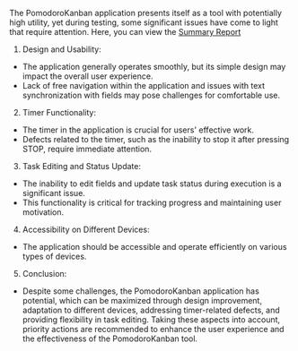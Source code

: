 The PomodoroKanban application presents itself as a tool with potentially high utility, yet during testing, some significant issues have come to light that require attention.
Here, you can view the [Summary Report](https://docs.google.com/document/d/1LLEqH4Pl7XXPaIl2ceFky0Yo80TozYmgeplJ7PpATcQ/edit)
1.	Design and Usability:
- The application generally operates smoothly, but its simple design may impact the overall user experience.
- Lack of free navigation within the application and issues with text synchronization with fields may pose challenges for comfortable use.
2.	Timer Functionality:
- The timer in the application is crucial for users' effective work.
- Defects related to the timer, such as the inability to stop it after pressing STOP, require immediate attention.
3.	Task Editing and Status Update:
- The inability to edit fields and update task status during execution is a significant issue.
- This functionality is critical for tracking progress and maintaining user motivation.
4.	Accessibility on Different Devices:
- The application should be accessible and operate efficiently on various types of devices.
5.	Conclusion:
- Despite some challenges, the PomodoroKanban application has potential, which can be maximized through design improvement, adaptation to different devices, addressing timer-related defects, and providing flexibility in task editing.
Taking these aspects into account, priority actions are recommended to enhance the user experience and the effectiveness of the PomodoroKanban tool.
